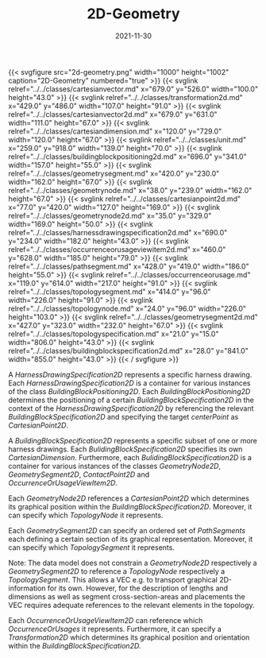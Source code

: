 ﻿---
title: 2D-Geometry
toc: false
type: specs
layout: diagram
date: "2021-11-30"
draft: false
specification: VEC
version: 2.0.0-rc1
documentType: "Recommendation"
elementType: Diagram
classes:
  - CartesianVector
  - Transformation2D
  - CartesianVector2D
  - CartesianDimension
  - Unit
  - BuildingBlockPositioning2D
  - GeometrySegment
  - GeometryNode
  - CartesianPoint2D
  - GeometryNode2D
  - HarnessDrawingSpecification2D
  - OccurrenceOrUsageViewItem2D
  - PathSegment
  - OccurrenceOrUsage
  - TopologySegment
  - TopologyNode
  - GeometrySegment2D
  - TopologySpecification
  - BuildingBlockSpecification2D
menu:
  VEC-2.0.0-rc1:    
    parent: topology-and-geometry
    identifier: topology-and-geometry/2d-geometry
    weight: 1009005 

# Prev/next pager order (if `docs_section_pager` enabled in `params.toml`)
weight: 1009005
---
{{< svgfigure src="2d-geometry.png" width="1000" height="1002" caption="2D-Geometry" numbered="true" >}}
  {{< svglink relref="../../classes/cartesianvector.md" x="679.0" y="526.0" width="100.0" height="43.0" >}}
  {{< svglink relref="../../classes/transformation2d.md" x="429.0" y="486.0" width="107.0" height="91.0" >}}
  {{< svglink relref="../../classes/cartesianvector2d.md" x="679.0" y="631.0" width="111.0" height="67.0" >}}
  {{< svglink relref="../../classes/cartesiandimension.md" x="120.0" y="729.0" width="120.0" height="67.0" >}}
  {{< svglink relref="../../classes/unit.md" x="259.0" y="918.0" width="139.0" height="70.0" >}}
  {{< svglink relref="../../classes/buildingblockpositioning2d.md" x="696.0" y="341.0" width="157.0" height="55.0" >}}
  {{< svglink relref="../../classes/geometrysegment.md" x="420.0" y="230.0" width="162.0" height="67.0" >}}
  {{< svglink relref="../../classes/geometrynode.md" x="38.0" y="239.0" width="162.0" height="67.0" >}}
  {{< svglink relref="../../classes/cartesianpoint2d.md" x="77.0" y="420.0" width="127.0" height="169.0" >}}
  {{< svglink relref="../../classes/geometrynode2d.md" x="35.0" y="329.0" width="169.0" height="50.0" >}}
  {{< svglink relref="../../classes/harnessdrawingspecification2d.md" x="690.0" y="234.0" width="182.0" height="43.0" >}}
  {{< svglink relref="../../classes/occurrenceorusageviewitem2d.md" x="460.0" y="628.0" width="185.0" height="79.0" >}}
  {{< svglink relref="../../classes/pathsegment.md" x="428.0" y="419.0" width="186.0" height="55.0" >}}
  {{< svglink relref="../../classes/occurrenceorusage.md" x="119.0" y="614.0" width="217.0" height="91.0" >}}
  {{< svglink relref="../../classes/topologysegment.md" x="414.0" y="96.0" width="226.0" height="91.0" >}}
  {{< svglink relref="../../classes/topologynode.md" x="24.0" y="96.0" width="226.0" height="103.0" >}}
  {{< svglink relref="../../classes/geometrysegment2d.md" x="427.0" y="323.0" width="232.0" height="67.0" >}}
  {{< svglink relref="../../classes/topologyspecification.md" x="21.0" y="15.0" width="806.0" height="43.0" >}}
  {{< svglink relref="../../classes/buildingblockspecification2d.md" x="28.0" y="841.0" width="855.0" height="43.0" >}}
{{< / svgfigure >}}
<p> A <i>HarnessDrawingSpecification2D</i> represents a specific harness drawing. Each <i>HarnessDrawingSpecification2D</i> is a container for various instances of the class <i>BuildingBlockPositioning2D</i>. Each <i>BuildingBlockPositioning2D</i> determines the positioning of a certain <i>BuildingBlockSpecification2D</i> in the context of the <i>HarnessDrawingSpecification2D</i> by referencing the relevant <i>BuildingBlockSpecification2D</i> and specifying the target <i>centerPoint</i> as <i>CartesianPoint2D</i>.      </p>      <p> A <i>BuildingBlockSpecification2D</i> represents a specific subset of one or more harness drawings. Each <i>BulidingBlockSpecification2D</i> specifies its own <i>CartesianDimension</i>. Furthermore, each <i>BulidingBlockSpecification2D</i> is a container for various instances of the classes <i>GeometryNode2D</i>, <i>GeometrySegment2D</i>, <i>ContactPoint2D</i> and <i>OccurrenceOrUsageViewItem2D</i>.      </p>      <p> Each <i>GeometryNode2D</i> references a <i>CartesianPoint2D</i> which determines its graphical position within the <i>BuildingBlockSpecification2D</i>. Moreover, it can specify which <i>TopologyNode</i> it represents.      </p>      <p> Each <i>GeometrySegment2D</i> can specify an ordered set of <i>PathSegments</i> each defining a certain section of its graphical representation. Moreover, it can specify which <i>TopologySegment</i> it represents.      </p>      <p> Note: The data model does not constrain a <i>GeometryNode2D</i> respectively a <i>GeometrySegment2D</i> to reference a <i>TopologyNode</i> respectively a <i>TopologySegment</i>. This allows a VEC e.g. to transport graphical 2D-information for its own. However, for the description of lengths and dimensions as well as segment cross-section-areas and placements the VEC requires adequate references to the relevant elements in the topology.      </p>      <p> Each <i>OccurrenceOrUsageViewItem2D</i> can reference which <i>OccurrenceOrUsages</i> it represents. Furthermore, it can specify a <i>Transformation2D</i> which determines its graphical position and orientation within the <i>BuildingBlockSpecification2D.</i>      </p>